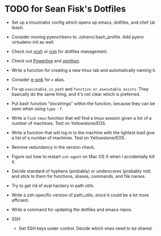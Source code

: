 TODO for Sean Fisk's Dotfiles
=============================

* Set up a tmuxinator config which opens up emacs, dotfiles, and chef (at least).
* Consider moving pyenv/rbenv to .zshenv/.bash_profile. Add pyenv virtualenv init as well.
* Check out [vcsh](https://github.com/RichiH/vcsh) or [rcm](https://github.com/thoughtbot/rcm) for dotfiles management.
* Check out [Powerline](https://github.com/Lokaltog/powerline) and [zpython](https://bitbucket.org/ZyX_I/zsh/src).
* Write a function for creating a new tmux tab and automatically naming it.
* Consider [e-sink](https://github.com/lewang/e-sink) for `e` alias.
* Fix up `executable_in_path` and `function_or_executable_exists`. They basically do the same thing, and it's not clear which is preferred.
* Put bash function "docstrings" within the function, because they can be seen when using `type -f`.
* Write a `find-tmux` function that will find a tmux session given a list of a number of machines. Test on Yellowstone/EOS.
* Write a function that will log in to the machine with the lightest load give a list of a number of machines. Test on Yellowstone/EOS.
* Remove redundancy in the version check.
* Figure out how to restart `ssh-agent` on Mac OS X when I accidentally kill it.
* Decide standard of hyphens (probably) or underscores (probably not) and stick to them for functions, aliases, commands, and file names.
* Try to get rid of eval hackery in path utils.
* Write a zsh-specific version of path_utils, since it could be a lot more efficient.
* Write a command for updating the dotfiles and emacs repos.

* SSH
    * Get SSH keys under control. Decide which ones need to be shared.
